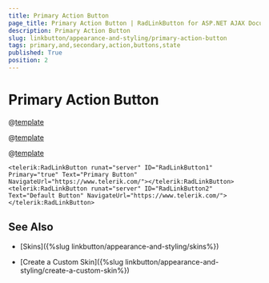 ```yaml
---
title: Primary Action Button
page_title: Primary Action Button | RadLinkButton for ASP.NET AJAX Documentation
description: Primary Action Button
slug: linkbutton/appearance-and-styling/primary-action-button
tags: primary,and,secondary,action,buttons,state
published: True
position: 2
---
```


# Primary Action Button

@[template](/_templates/common/primary-action-button.md#intro-base "control: **RadLinkButton**")

@[template](/_templates/common/primary-action-button.md#intro-main "control: **RadLinkButton**")

@[template](/_templates/common/primary-action-button.md#configuration "control: RadLinkButton")

````ASP.NET
<telerik:RadLinkButton runat="server" ID="RadLinkButton1" Primary="true" Text="Primary Button" NavigateUrl="https://www.telerik.com/"></telerik:RadLinkButton>
<telerik:RadLinkButton runat="server" ID="RadLinkButton2" Text="Default Button" NavigateUrl="https://www.telerik.com/"></telerik:RadLinkButton>
````

## See Also

 * [Skins]({%slug linkbutton/appearance-and-styling/skins%})

 * [Create a Custom Skin]({%slug linkbutton/appearance-and-styling/create-a-custom-skin%})

